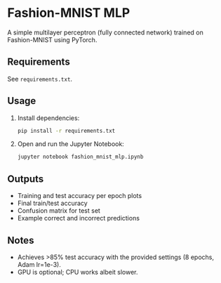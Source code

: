 # Fashion-MNIST MLP

A simple multilayer perceptron (fully connected network) trained on Fashion-MNIST using PyTorch.

## Requirements

See `requirements.txt`.

## Usage

1. Install dependencies:
   ```bash
   pip install -r requirements.txt
   ```
2. Open and run the Jupyter Notebook:
   ```bash
   jupyter notebook fashion_mnist_mlp.ipynb
   ```

## Outputs
- Training and test accuracy per epoch plots
- Final train/test accuracy
- Confusion matrix for test set
- Example correct and incorrect predictions

## Notes
- Achieves >85% test accuracy with the provided settings (8 epochs, Adam lr=1e-3).
- GPU is optional; CPU works albeit slower.
